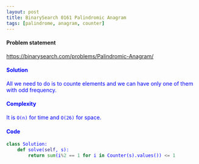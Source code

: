 ```yaml
---
layout: post
title: BinarySearch 0161 Palindromic Anagram
tags: [palindrome, anagram, counter]
---
```


#### Problem statement

<a href="https://binarysearch.com/problems/Palindromic-Anagram/"> <font color = blue>https://binarysearch.com/problems/Palindromic-Anagram/

#### Solution
All we need to do is to counte elements and we can have only one of them with odd frequency.

#### Complexity
It is `O(n)` for time and `O(26)` for space.

#### Code
```python
class Solution:
    def solve(self, s):
        return sum(i%2 == 1 for i in Counter(s).values()) <= 1
```
